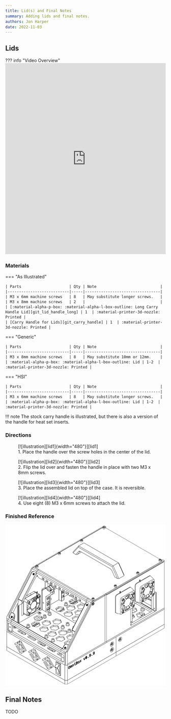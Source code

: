 ```yaml
---
title: Lid(s) and Final Notes
summary: Adding lids and final notes.
authors: Jon Harper
date: 2022-11-03
---
```


## Lids

??? info "Video Overview"
    <iframe src="https://jon-harper.github.io/OmniBox/video/0.9.9/lid.mp4" frameborder="0" width="100%" height="600px" allowfullscreen></iframe>

### Materials

=== "As Illustrated"

    | Parts                     | Qty | Note                            |
    |---------------------------|-----|---------------------------------|
    | M3 x 6mm machine screws   | 8   | May substitute longer screws.   |
    | M3 x 8mm machine screws   | 2   |                                 |
    | [:material-alpha-p-box: :material-alpha-l-box-outline: Long Carry Handle Lid][git_lid_handle_long] | 1  | :material-printer-3d-nozzle: Printed |
    | [Carry Handle for Lids][git_carry_handle] | 1  | :material-printer-3d-nozzle: Printed |

=== "Generic"

    | Parts                     | Qty | Note                            |
    |---------------------------|-----|---------------------------------|
    | M3 x 8mm machine screws   | 8   | May substitute 10mm or 12mm.    |
    | :material-alpha-p-box: :material-alpha-l-box-outline: Lid | 1-2  | :material-printer-3d-nozzle: Printed |

=== "HSI"

    | Parts                     | Qty | Note                            |
    |---------------------------|-----|---------------------------------|
    | M3 x 6mm machine screws   | 8   | May substitute longer screws.   |
    | :material-alpha-p-box: :material-alpha-l-box-outline: Lid | 1-2  | :material-printer-3d-nozzle: Printed |

!!! note
    The stock carry handle is illustrated, but there is also a version of the handle for heat set inserts.

### Directions
                                                            
<figure markdown>
  [![illustration][lid1]{width="480"}][lid1]
  <figcaption>1. Place the handle over the screw holes in the center of the lid.</figcaption>
</figure>

<figure markdown>
  [![illustration][lid2]{width="480"}][lid2]
  <figcaption>2. Flip the lid over and fasten the handle in place with two M3 x 8mm screws.</figcaption>
</figure>

<figure markdown>
  [![illustration][lid3]{width="480"}][lid3]
  <figcaption>3. Place the assembled lid on top of the case. It is reversible.</figcaption>
</figure>

<figure markdown>
  [![illustration][lid4]{width="480"}][lid4]
  <figcaption>4. Use eight (8) M3 x 6mm screws to attach the lid.</figcaption>
</figure>

### Finished Reference

![illustration][lid_final]

## Final Notes

TODO

[lid1]: ../img/assembly/panels/lid/lid1.png
[lid2]: ../img/assembly/panels/lid/lid2.png
[lid3]: ../img/assembly/panels/lid/lid3.png
[lid4]: ../img/assembly/panels/lid/lid4.png
[lid_final]: ../img/assembly/panels/lid/lid_final.png
